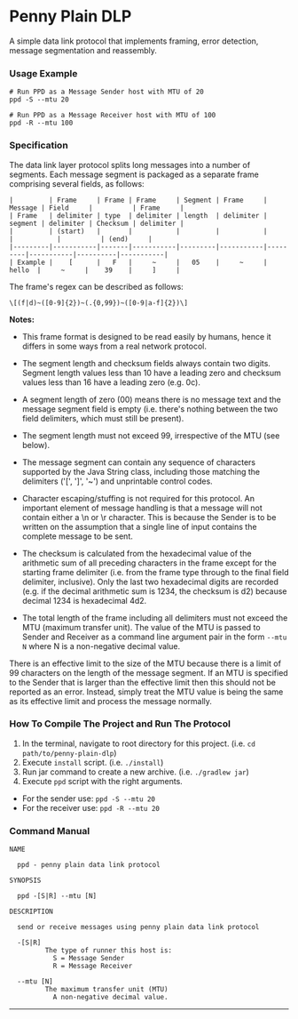 # Penny Plain DLP

A simple data link protocol that implements framing, error detection, message segmentation and reassembly.

### Usage Example

```
# Run PPD as a Message Sender host with MTU of 20
ppd -S --mtu 20

# Run PPD as a Message Receiver host with MTU of 100
ppd -R --mtu 100
```

### Specification

The data link layer protocol splits long messages into a number of segments. Each message segment is packaged as a
separate frame comprising several fields, as follows:

```
|         | Frame     | Frame | Frame     | Segment | Frame     | Message | Field     |          | Frame     |
| Frame   | delimiter | type  | delimiter | length  | delimiter | segment | delimiter | Checksum | delimiter |
|         | (start)   |       |           |         |           |         |           |          | (end)     |
|---------|-----------|-------|-----------|---------|-----------|---------|-----------|----------|-----------|
| Example |    [      |   F   |     ~     |   05    |     ~     |  hello  |     ~     |    39    |     ]     |
```

The frame's regex can be described as follows:

`\[(f|d)~([0-9]{2})~(.{0,99})~([0-9|a-f]{2})\]`

**Notes:**

- This frame format is designed to be read easily by humans, hence it differs in some ways from a real network protocol.

- The segment length and checksum fields always contain two digits. Segment length values less than 10 have a leading
  zero and checksum values less than 16 have a leading zero (e.g. 0c).

- A segment length of zero (00) means there is no message text and the message segment field is empty
  (i.e. there's nothing between the two field delimiters, which must still be present).

- The segment length must not exceed 99, irrespective of the MTU (see below).

- The message segment can contain any sequence of characters supported by the Java String class, including those
  matching the delimiters ('[', ']', '~') and unprintable control codes.

- Character escaping/stuffing is not required for this protocol. An important element of message handling is that a
  message will not contain either a \n or \r character. This is because the Sender is to be written on the assumption
  that a single line of input contains the complete message to be sent.

- The checksum is calculated from the hexadecimal value of the arithmetic sum of all preceding characters in the frame
  except for the starting frame delimiter (i.e. from the frame type through to the final field delimiter, inclusive).
  Only the last two hexadecimal digits are recorded (e.g. if the decimal arithmetic sum is 1234, the checksum is d2)
  because decimal 1234 is hexadecimal 4d2.

- The total length of the frame including all delimiters must not exceed the MTU (maximum transfer unit). The value of
  the MTU is passed to Sender and Receiver as a command line argument pair in the form
  `--mtu N` where N is a non-negative decimal value.

There is an effective limit to the size of the MTU because there is a limit of 99 characters on the length of the
message segment. If an MTU is specified to the Sender that is larger than the effective limit then this should not be
reported as an error. Instead, simply treat the MTU value is being the same as its effective limit and process the
message normally.

### How To Compile The Project and Run The Protocol

1. In the terminal, navigate to root directory for this project. (i.e. `cd path/to/penny-plain-dlp`)
2. Execute `install` script. (i.e. `./install`)
3. Run jar command to create a new archive. (i.e. `./gradlew jar`)
4. Execute `ppd` script with the right arguments.

- For the sender use: `ppd -S --mtu 20`
- For the receiver use: `ppd -R --mtu 20`

### Command Manual

```
NAME

  ppd - penny plain data link protocol

SYNOPSIS

  ppd -[S|R] --mtu [N]

DESCRIPTION

  send or receive messages using penny plain data link protocol

  -[S|R]
         The type of runner this host is:
           S = Message Sender
           R = Message Receiver

  --mtu [N]
         The maximum transfer unit (MTU)
           A non-negative decimal value.
```

___